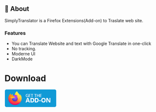 ## 🧐 About <a name = "about"></a>
SimplyTranslator is a Firefox Extensions(Add-on) to Traslate web site.

### Features
* You can Translate Website and text with Google Translate in one-click
* No tracking.
* Moderne UI
* DarkMode

# Download

[![For Firefox Downloade Simply Translator][Firefox Badge]][Firefox Url]



[Firefox Badge]: ../firefox.png
[Firefox Url]: https://addons.mozilla.org/en-US/firefox/addon/simplytranslator/ 

